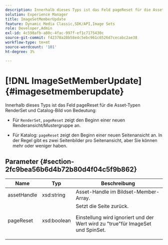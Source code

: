 ```yaml
---
description: Innerhalb dieses Typs ist das Feld pageReset für die Asset-Typen RenderSet und Catalog-Bild von Bedeutung
solution: Experience Manager
title: ImageSetMemberUpdate
feature: Dynamic Media Classic,SDK/API,Image Sets
role: Developer,Admin
exl-id: 4c598afb-a80c-4fac-997f-ef1c7175430c
source-git-commit: f42378a20b58e4c5ebc961c6526d7cecabc2ae38
workflow-type: tm+mt
source-wordcount: '101'
ht-degree: 3%

---
```


# [!DNL ImageSetMemberUpdate]{#imagesetmemberupdate}

Innerhalb dieses Typs ist das Feld pageReset für die Asset-Typen RenderSet und Catalog-Bild von Bedeutung:

* Für `RenderSet`, `pageReset` zeigt den Beginn einer neuen Renderansicht/Mustergruppe an.

* Für Katalog: `pageReset` zeigt den Beginn einer neuen Seitenansicht an. In der Regel gibt es zwei Seitenbilder pro Seitenansicht, aber Sie können mehr oder weniger haben.

## Parameter {#section-2fc9bea56b6d4b72b80d4f04c5f9b862}

<table id="table_04100BB8ABD84EF68B0A7CE3AD946414"> 
 <thead> 
  <tr> 
   <th colname="col1" class="entry"> Name </th> 
   <th colname="col2" class="entry"> Typ </th> 
   <th colname="col3" class="entry"> Beschreibung </th> 
  </tr> 
 </thead>
 <tbody> 
  <tr> 
   <td colname="col1"> <span class="codeph"> <span class="varname"> assetHandle</span> </span> </td> 
   <td colname="col2"> <span class="codeph"> xsd:string</span> </td> 
   <td colname="col3"> Asset-Handle im Bildset-Member-Array. </td> 
  </tr> 
  <tr> 
   <td colname="col1"> <span class="codeph"> <span class="varname"> pageReset</span> </span> </td> 
   <td colname="col2"> <span class="codeph"> xsd:boolean</span> </td> 
   <td colname="col3">Setzt die Seite zurück. <p>Einstellung wird ignoriert und der Wert wird zu "true"für <span class="codeph"> ImageSet</span> und <span class="codeph"> SpinSet</span>. </p></td> 
  </tr> 
 </tbody> 
</table>
